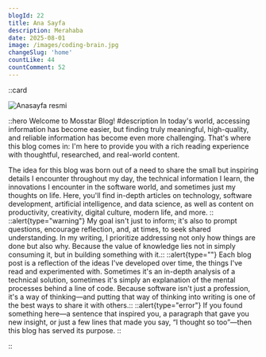 ```yaml
---
blogId: 22
title: Ana Sayfa
description: Merahaba
date: 2025-08-01
image: /images/coding-brain.jpg
changeSlug: 'home'
countLike: 44
countComment: 52
---
```

::card

![Anasayfa resmi](/images/blog-image-6.jpg)

::hero
Welcome to Mosstar Blog!
#description
In today's world, accessing information has become easier, but finding truly meaningful, high-quality, and reliable information has become even more challenging. That's where this blog comes in: I'm here to provide you with a rich reading experience with thoughtful, researched, and real-world content.

The idea for this blog was born out of a need to share the small but inspiring details I encounter throughout my day, the technical information I learn, the innovations I encounter in the software world, and sometimes just my thoughts on life. Here, you'll find in-depth articles on technology, software development, artificial intelligence, and data science, as well as content on productivity, creativity, digital culture, modern life, and more.
::
::alert{type="warning"}
My goal isn't just to inform; it's also to prompt questions, encourage reflection, and, at times, to seek shared understanding. In my writing, I prioritize addressing not only how things are done but also why. Because the value of knowledge lies not in simply consuming it, but in building something with it.::
::alert{type=""}
Each blog post is a reflection of the ideas I've developed over time, the things I've read and experimented with. Sometimes it's an in-depth analysis of a technical solution, sometimes it's simply an explanation of the mental processes behind a line of code. Because software isn't just a profession, it's a way of thinking—and putting that way of thinking into writing is one of the best ways to share it with others.::
::alert{type="error"}
If you found something here—a sentence that inspired you, a paragraph that gave you new insight, or just a few lines that made you say, “I thought so too”—then this blog has served its purpose.
::



::